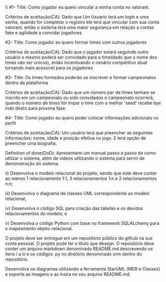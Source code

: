 i)
#1- Title: Como jogador eu quero vincular a minha conta no valorant.
  
Critérios de aceitação(CA): Dado que Um Usuario terá um login e uma senha, quando for completar o registro ele terá que vincular com sua conta valorant, então o sistema terá uma maior segurança em relação a contas fake e agilidade a convidar jogadores

#2- Title: Como jogador eu quero formar times com outros jogadores
  
Critérios de aceitação(CA): Dado que o jogador estará seguindo outro usuário o mesmo poderá ser convidado para o time(dado que o nome dos times vão ser únicos), então incentivando o cenário competitivo atual tornando mais acessivel para os jogadores

#3- Title: Os times formados poderão se inscrever e formar campeonatos dentro da plataforma

Critérios de aceitação(CA): Dado que um número par de times tenham se inscrito em um campeonato ou sido convidados o campeonato ocorrerá, quando o número de times for ímpar o time com o melhor 'seed' recebe bye indo direto para proxima fase.

#4- Title: Como jogador eu quero poder colocar informações adicionais no perfil

Critérios de aceitação(CA): Um usuário terá que preencher as seguintes informações: nome, idade e posição efetiva no jogo. E terá opção de preencher uma biografia.

Definition of done(DoD): Apresentarei um manual passo a passo de como utilizar o sistema, além de videos utilizando o sistema para servir de demonstração do sistema.

ii) Desenvolva o modelo relacional do projeto, sendo que este deve conter ao menos 1 relacionamento 1:1, 3 relacionamentos 1:n e 2 relacionamentos n:n;  

iii) Desenvolva o diagrama de classes UML correspondente ao modelo relacional;  

iv) Desenvolva o código SQL para criação das tabelas e os devidos relacionamentos do modelo; e  

v) Desenvolva o código Python com base no framework SQLALchemy para o mapeamento objeto-relacional.

O projeto deve ser entregue em um repositório público do github na sua conta pessoal. O projeto pode ter o título que desejar. O repositório deve conter um arquivo markdown denominado README.md descrevendo os itens i a iii e os códigos .py no diretório denominado orm dentro do repositório.

Desenvolva os diagramas utilizando a ferramenta StarUML (MER e Classes) e exporte as imagens e as insira no seu arquivo README.md. 
